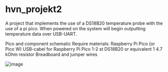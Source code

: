 # hvn_projekt2
A project that implements the use of a DS18B20 temperature probe with the use of a pi pico.
When powered on the system will begin outputting temperature data over USB-UART.

Pico and component schematic
Require materials:
Raspberry Pi Pico (or Pico W)
USB-cabel for Raspberry Pi Pico
1-2 st DS18B20 or equivalent
1 4.7 kOhm resistor
Breadboard and jumper wires

![image](https://github.com/D-Kula/hvn_projekt2/assets/121364706/a382f62b-66d0-4054-87b3-41e413f940ce)

